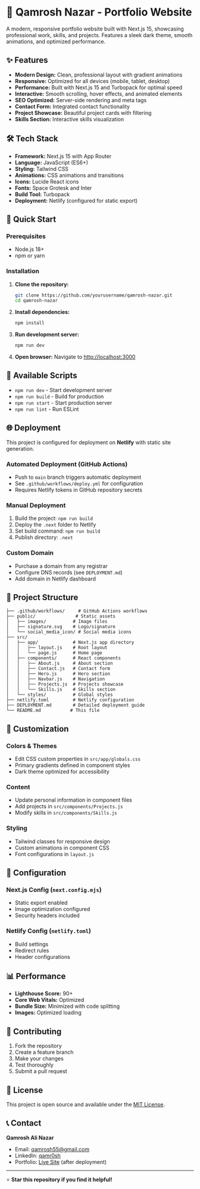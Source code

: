 # 🚀 Qamrosh Nazar - Portfolio Website

A modern, responsive portfolio website built with Next.js 15, showcasing professional work, skills, and projects. Features a sleek dark theme, smooth animations, and optimized performance.

## ✨ Features

- **Modern Design:** Clean, professional layout with gradient animations
- **Responsive:** Optimized for all devices (mobile, tablet, desktop)
- **Performance:** Built with Next.js 15 and Turbopack for optimal speed
- **Interactive:** Smooth scrolling, hover effects, and animated elements
- **SEO Optimized:** Server-side rendering and meta tags
- **Contact Form:** Integrated contact functionality
- **Project Showcase:** Beautiful project cards with filtering
- **Skills Section:** Interactive skills visualization

## 🛠️ Tech Stack

- **Framework:** Next.js 15 with App Router
- **Language:** JavaScript (ES6+)
- **Styling:** Tailwind CSS
- **Animations:** CSS animations and transitions
- **Icons:** Lucide React icons
- **Fonts:** Space Grotesk and Inter
- **Build Tool:** Turbopack
- **Deployment:** Netlify (configured for static export)

## 🚀 Quick Start

### Prerequisites
- Node.js 18+
- npm or yarn

### Installation

1. **Clone the repository:**
   ```bash
   git clone https://github.com/yourusername/qamrosh-nazar.git
   cd qamrosh-nazar
   ```

2. **Install dependencies:**
   ```bash
   npm install
   ```

3. **Run development server:**
   ```bash
   npm run dev
   ```

4. **Open browser:**
   Navigate to [http://localhost:3000](http://localhost:3000)

## 📝 Available Scripts

- `npm run dev` - Start development server
- `npm run build` - Build for production
- `npm run start` - Start production server
- `npm run lint` - Run ESLint

## 🌐 Deployment

This project is configured for deployment on **Netlify** with static site generation.

### Automated Deployment (GitHub Actions)
- Push to `main` branch triggers automatic deployment
- See `.github/workflows/deploy.yml` for configuration
- Requires Netlify tokens in GitHub repository secrets

### Manual Deployment
1. Build the project: `npm run build`
2. Deploy the `.next` folder to Netlify
3. Set build command: `npm run build`
4. Publish directory: `.next`

### Custom Domain
- Purchase a domain from any registrar
- Configure DNS records (see `DEPLOYMENT.md`)
- Add domain in Netlify dashboard

## 📁 Project Structure

```
├── .github/workflows/     # GitHub Actions workflows
├── public/               # Static assets
│   ├── images/          # Image files
│   ├── signature.svg    # Logo/signature
│   └── social_media_icon/ # Social media icons
├── src/
│   ├── app/             # Next.js app directory
│   │   ├── layout.js    # Root layout
│   │   └── page.js      # Home page
│   ├── components/      # React components
│   │   ├── About.js     # About section
│   │   ├── Contact.js   # Contact form
│   │   ├── Hero.js      # Hero section
│   │   ├── Navbar.js    # Navigation
│   │   ├── Projects.js  # Projects showcase
│   │   └── Skills.js    # Skills section
│   └── styles/          # Global styles
├── netlify.toml         # Netlify configuration
├── DEPLOYMENT.md        # Detailed deployment guide
└── README.md           # This file
```

## 🎨 Customization

### Colors & Themes
- Edit CSS custom properties in `src/app/globals.css`
- Primary gradients defined in component styles
- Dark theme optimized for accessibility

### Content
- Update personal information in component files
- Add projects in `src/components/Projects.js`
- Modify skills in `src/components/Skills.js`

### Styling
- Tailwind classes for responsive design
- Custom animations in component CSS
- Font configurations in `layout.js`

## 🔧 Configuration

### Next.js Config (`next.config.mjs`)
- Static export enabled
- Image optimization configured
- Security headers included

### Netlify Config (`netlify.toml`)
- Build settings
- Redirect rules
- Header configurations

## 📊 Performance

- **Lighthouse Score:** 90+
- **Core Web Vitals:** Optimized
- **Bundle Size:** Minimized with code splitting
- **Images:** Optimized loading

## 🤝 Contributing

1. Fork the repository
2. Create a feature branch
3. Make your changes
4. Test thoroughly
5. Submit a pull request

## 📄 License

This project is open source and available under the [MIT License](LICENSE).

## 📞 Contact

**Qamrosh Ali Nazar**
- Email: qamrosh55@gmail.com
- LinkedIn: [qamr0sh](https://linkedin.com/in/qamr0sh)
- Portfolio: [Live Site](https://your-domain.com) (after deployment)

---

⭐ **Star this repository if you find it helpful!**
